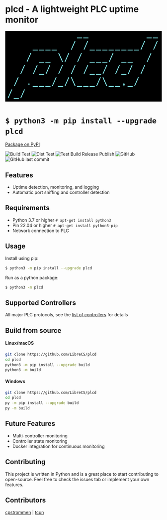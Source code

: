 # plcd - A lightweight PLC uptime monitor

![logo](https://github.com/LibreCS/plcd/blob/stable/assets/logo_ascii.png)

# `$ python3 -m pip install --upgrade plcd`

[Package on PyPI](https://pypi.org/project/plcd/)

![Build Test](https://github.com/LibreCS/plcd/actions/workflows/test-lint.yml/badge.svg) ![Dist Test](https://github.com/LibreCS/plcd/actions/workflows/run-dist.yml/badge.svg) ![Test Build Release Publish](https://github.com/LibreCS/plcd/actions/workflows/tbrp.yml/badge.svg) ![GitHub](https://img.shields.io/github/license/LibreCS/plcd) ![GitHub last commit](https://img.shields.io/github/last-commit/LibreCS/plcd)

## Features
- Uptime detection, monitoring, and logging
- Automatic port sniffing and controller detection

## Requirements
- Python 3.7 or higher `# apt-get install python3`
- Pin 22.04 or higher `# apt-get install python3-pip`
- Network connection to PLC

## Usage
Install using pip:
```bash
$ python3 -m pip install --upgrade plcd
```
Run as a python package:
```bash
$ python3 -m plcd
```

## Supported Controllers
All major PLC protocols, see the [list of controllers](https://github.com/LibreCS/plcd/blob/main/src/plcd/plc-ports.dat) for details

## Build from source
#### Linux/macOS
```bash
git clone https://github.com/LibreCS/plcd
cd plcd
python3 -m pip install --upgrade build
python3 -m build
```

#### Windows
```bash
git clone https://github.com/LibreCS/plcd
cd plcd
py -m pip install --upgrade build
py -m build
```

## Future Features
- Multi-controller monitoring
- Controller state monitoring
- Docker integration for continuous monitoring

## Contributing
This project is written in Python and is a great place to start contributing to open-source. Feel free to check the issues tab or implement your own features.

## Contributors
[cpstrommen](https://github.com/cpstrommen) | [tcun](https://github.com/tcun)
